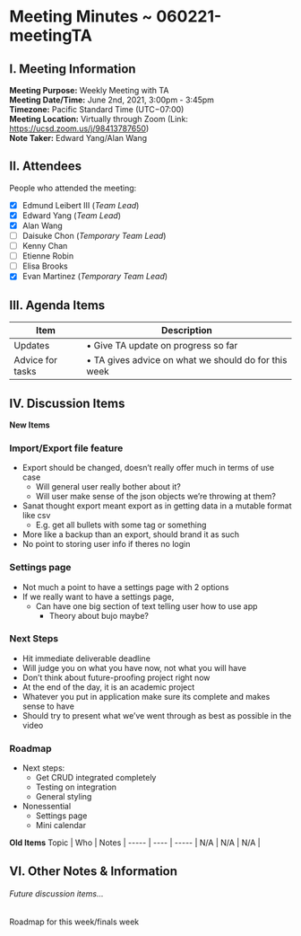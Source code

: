 # Meeting Minutes ~ 060221-meetingTA
## I. Meeting Information
**Meeting Purpose:** Weekly Meeting with TA  
**Meeting Date/Time:** June 2nd, 2021, 3:00pm - 3:45pm  
**Timezone:** Pacific Standard Time (UTC−07:00)  
**Meeting Location:** Virtually through Zoom (Link: https://ucsd.zoom.us/j/98413787650)  
**Note Taker:** Edward Yang/Alan Wang 

## II. Attendees
People who attended the meeting:
- [x] Edmund Leibert III (*Team Lead*)
- [x] Edward Yang (*Team Lead*)
- [x] Alan Wang
- [ ] Daisuke Chon (*Temporary Team Lead*)
- [ ] Kenny Chan
- [ ] Etienne Robin
- [ ] Elisa Brooks
- [x] Evan Martinez (*Temporary Team Lead*)

## III. Agenda Items

Item | Description
---- | ----
Updates | • Give TA update on progress so far
Advice for tasks | • TA gives advice on what we should do for this week


## IV. Discussion Items

**New Items**
### Import/Export file feature
- Export should be changed, doesn’t really offer much in terms of use case 
  - Will general user really bother about it? 
  - Will user make sense of the json objects we’re throwing at them? 
- Sanat thought export meant export as in getting data in a mutable format like csv
  - E.g. get all bullets with some tag or something 
- More like a backup than an export, should brand it as such 
- No point to storing user info if theres no login 

### Settings page
- Not much a point to have a settings page with 2 options
- If we really want to have a settings page,
  - Can have one big section of text telling user how to use app 
    - Theory about bujo maybe?
   
### Next Steps
- Hit immediate deliverable deadline
- Will judge you on what you have now, not what you will have 
- Don’t think about future-proofing project right now 
- At the end of the day, it is an academic project 
- Whatever you put in application make sure its complete and makes sense to have 
- Should try to present what we’ve went through as best as possible in the video

### Roadmap
- Next steps: 
  - Get CRUD integrated completely
  - Testing on integration 
  - General styling 
- Nonessential
  - Settings page
  - Mini calendar 

**Old Items**
Topic | Who  | Notes |
----- | ---- | ----- |
N/A  | N/A  | N/A |


## VI. Other Notes & Information

###### Future discussion items...
Roadmap for this week/finals week 